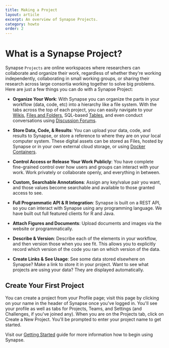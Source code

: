 ```yaml
---
title: Making a Project
layout: article
excerpt: An overview of Synapse Projects.
category: howto
order: 2
---
```



# What is a Synapse Project? 

Synapse `Projects` are online workspaces where researchers can collaborate and organize their work, regardless of whether they're working independently, collaborating in small working groups, or sharing their research across large consortia working together to solve big problems. Here are just a few things you can do with a Synapse Project: 

* **Organize Your Work**: With Synapse you can organize the parts in your workflow (data, code, etc) into a hierarchy like a file system. With the tabs across the top of each project, you can easily navigate to your [Wikis](http://docs.synapse.org/articles/wikis.html), [Files and Folders](http://docs.synapse.org/articles/files_and_versioning.html), SQL-based [Tables](http://docs.synapse.org/articles/tables.html), and even conduct conversations using [Discussion Forums](http://docs.synapse.org/articles/discussion.html). 

* **Store Data, Code, &amp; Results**: You can upload your data, code, and results to Synapse, or store a reference to where they are on your local computer system. These digital assets can be stored as Files, hosted by Synapse or in your own external cloud storage, or using [Docker Containers](http://docs.synapse.org/articles/docker.html). 

* **Control Access or Release Your Work Publicly**: You have complete fine-grained control over how users and groups can interact with your work. Work privately or collaborate openly, and everything in between.

* **Custom, Searchable Annotations**: Assign any key/value pair you want, and those values become searchable and available to those granted access to see.

* **Full Programmatic API &amp; R Integration**: Synapse is built on a REST API, so you can interact with Synapse using any programming language. We have built out full featured clients for R and Java. 

* **Attach Figures and Documents**: Upload documents and images via the website or programmatically.

* **Describe &amp; Version**: Describe each of the elements in your workflow, and then version those when you see fit. This allows you to explicitly record which version of the code you ran on which version of the data.

* **Create Links &amp; See Usage**: See some data stored elsewhere on Synapse? Make a link to store it in your project. Want to see what projects are using your data? They are displayed automatically.

## Create Your First Project

You can create a project from your Profile page; visit this page by clicking on your name in the header of Synapse once you've logged in. You'll see your profile as well as tabs for Projects, Teams, and Settings (and Challenges, if you've joined any). When you are on the Projects tab, click on Create a New Project. You'll be prompted to enter your project name to get started. 

Visit our [Getting Started](/articles/getting_started.html) guide for more information how to begin using Synapse. 
